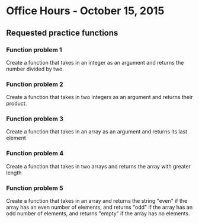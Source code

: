 Office Hours - October 15, 2015
===============================

Requested practice functions
----------------------------

### Function problem 1

Create a function that takes in an integer as an argument and returns the number
divided by two.

### Function problem 2

Create a function that takes in two integers as an argument and returns their
product.

### Function problem 3

Create a function that takes in an array as an argument and returns its last element

### Function problem 4

Create a function that takes in two arrays and returns the array with greater length

### Function problem 5

Create a function that takes in an array and returns the string "even" if the array
has an even number of elements, and returns "odd" if the array has an odd number of elements,
and returns "empty" if the array has no elements.

